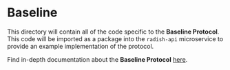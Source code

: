 # Baseline

This directory will contain all of the code specific to the __Baseline Protocol__. This code will be imported as a package into the `radish-api` microservice to provide an example implementation of the protocol.

Find in-depth documentation about the __Baseline Protocol__ [here](https://radish.gitbook.io/docs/-LuE-E657uooMibsj9_Y/).
